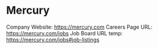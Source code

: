 # Mercury

Company Website: https://mercury.com
Careers Page URL: https://mercury.com/jobs
Job Board URL temp: https://mercury.com/jobs#job-listings